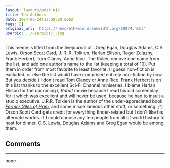 ```yaml
---
layout: layouts/post.njk
title: Ten Authors
date: 2004-06-24T12:59:00.000Z
tags: []
original_url: 'https://nemorathwald.dreamwidth.org/10874.html'
userpic: ../userpics/_.jpg
---
```

This meme is lifted from the livejournal of . Greg Egan, Douglas Adams, C.S. Lewis, Orson Scott Card, J. R. R. Tolkien, Harlan Ellison, Roger Zelazny, Frank Herbert, Tom Clancy, Anne Rice. The Rules: remove one name from the list, and add one author's name to the list (keeping a total of 10). Put them in order from most favorite to least favorite. (I guess non-fiction is excluded, or else the list would have comprised entirely non-fiction by now. But you decide.) I don't read Tom Clancy or Anne Rice. Frank Herbert is on this list thanks to the excellent Sci-Fi Channel miniseries. I blame Harlan Ellison for the upcoming _I, Robot_ movie because I read his old screenplay for it which was excellent and will never be used, because he had to insult a studio executive. J.R.R. Tolkien is the author of the under-appreciated book [_Farmer Giles of Ham_](http://www.houghtonmifflinbooks.com/catalog/titledetail.cfm?titleNumber=697118"), and some miscellaneous other stuff, or something. ;^) Orson Scott Card gets credit for everything Ender-related but I don't like his alternate worlds. If I could choose any ten people from all of world history to host for dinner, C.S. Lewis, Douglas Adams and Greg Egan would be among them.

## Comments

---

none

